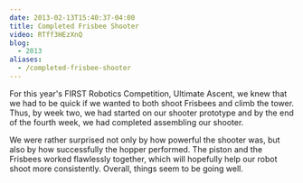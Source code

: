 ```yaml
---
date: 2013-02-13T15:40:37-04:00
title: Completed Frisbee Shooter
video: RTff3HEzXnQ
blog:
  - 2013
aliases:
  - /completed-frisbee-shooter
---
```


For this year's FIRST Robotics Competition, Ultimate Ascent, we knew that we
had to be quick if we wanted to both shoot Frisbees and climb the tower. Thus,
by week two, we had started on our shooter prototype and by the end of the
fourth week, we had completed assembling our shooter.

We were rather surprised not only by how powerful the shooter was, but also by
how successfully the hopper performed. The piston and the Frisbees worked
flawlessly together, which will hopefully help our robot shoot more
consistently. Overall, things seem to be going well.
